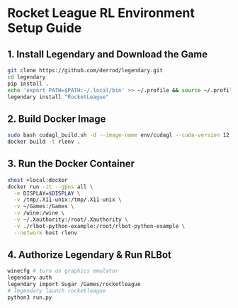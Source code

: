 # Rocket League RL Environment Setup Guide

## 1. Install Legendary and Download the Game
```bash
git clone https://github.com/derrod/legendary.git
cd legendary
pip install .
echo 'export PATH=$PATH:~/.local/bin' >> ~/.profile && source ~/.profile
legendary install "RocketLeague"
```

## 2. Build Docker Image
```bash
sudo bash cudagl_build.sh -d --image-name env/cudagl --cuda-version 12.4.0 --os ubuntu --os-version 22.04 --arch x86_64 --cudagl
docker build -t rlenv .
```
## 3. Run the Docker Container
```bash
xhost +local:docker
docker run -it --gpus all \
  -e DISPLAY=$DISPLAY \
  -v /tmp/.X11-unix:/tmp/.X11-unix \
  -v ~/Games:/Games \
  -v /wine:/wine \
  -v ~/.Xauthority:/root/.Xauthority \
  -v ./rlbot-python-example:/root/rlbot-python-example \
  --network host rlenv
```
## 4. Authorize Legendary & Run RLBot
```bash
winecfg # turn on graphics emulator
legendary auth
legendary import Sugar /Games/rocketleague
# legendary launch rocketleague
python3 run.py
```
